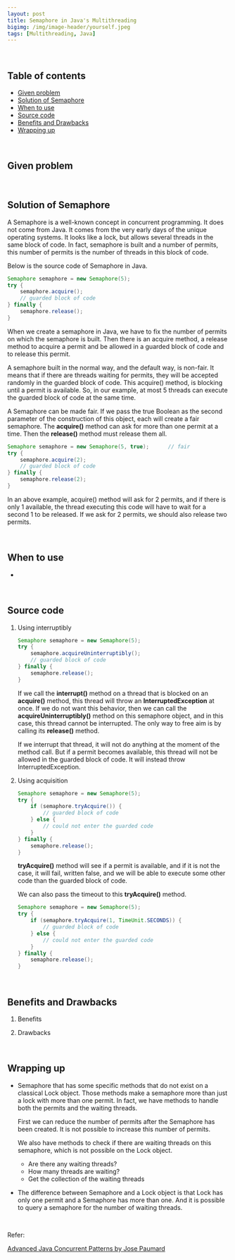 ```yaml
---
layout: post
title: Semaphore in Java's Multithreading
bigimg: /img/image-header/yourself.jpeg
tags: [Multithreading, Java]
---
```





<br>

## Table of contents
- [Given problem](#given-problem)
- [Solution of Semaphore](#solution-of-semaphore)
- [When to use](#when-to-use)
- [Source code](#source-code)
- [Benefits and Drawbacks](#benefits-and-drawbacks)
- [Wrapping up](#wrapping-up)


<br>

## Given problem






<br>

## Solution of Semaphore

A Semaphore is a well-known concept in concurrent programming. It does not come from Java. It comes from the very early days of the unique operating systems. It looks like a lock, but allows several threads in the same block of code. In fact, semaphore is built and a number of permits, this number of permits is the number of threads in this block of code.

Below is the source code of Semaphore in Java.

```java
Semaphore semaphore = new Semaphore(5);
try {
    semaphore.acquire();
    // guarded block of code
} finally {
    semaphore.release();
}
```

When we create a semaphore in Java, we have to fix the number of permits on which the semaphore is built. Then there is an acquire method, a release method to acquire a permit and be allowed in a guarded block of code and to release this permit.

A semaphore built in the normal way, and the default way, is non-fair. It means that if there are threads waiting for permits, they will be accepted randomly in the guarded block of code. This acquire() method, is blocking until a permit is available. So, in our example, at most 5 threads can execute the guarded block of code at the same time.

A Semaphore can be made fair. If we pass the true Boolean as the second parameter of the construction of this object, each will create a fair semaphore. The **acquire()** method can ask for more than one permit at a time. Then the **release()** method must release them all.

```java
Semaphore semaphore = new Semaphore(5, true);      // fair
try {
    semaphore.acquire(2);
    // guarded block of code
} finally {
    semaphore.release(2);
}
```

In an above example, acquire() method will ask for 2 permits, and if there is only 1 available, the thread executing this code will have to wait for a second 1 to be released. If we ask for 2 permits, we should also release two permits.

<br>

## When to use

- 



<br>

## Source code

1. Using interruptibly

    ```java
    Semaphore semaphore = new Semaphore(5);
    try {
        semaphore.acquireUninterruptibly();
        // guarded block of code
    } finally {
        semaphore.release();
    }
    ```

    If we call the **interrupt()** method on a thread that is blocked on an **acquire()** method, this thread will throw an **InterruptedException** at once. If we do not want this behavior, then we can call the **acquireUninterruptibly()** method on this semaphore object, and in this case, this thread cannot be interrupted. The only way to free aim is by calling its **release()** method.

    If we interrupt that thread, it will not do anything at the moment of the method call. But if a permit becomes available, this thread will not be allowed in the guarded block of code. It will instead throw InterruptedException.

2. Using acquisition

    ```java
    Semaphore semaphore = new Semaphore(5);
    try {
        if (semaphore.tryAcquire()) {
            // guarded block of code
        } else {
            // could not enter the guarded code
        }
    } finally {
        semaphore.release();
    }
    ```

    **tryAcquire()** method will see if a permit is available, and if it is not the case, it will fail, written false, and we will be able to execute some other code than the guarded block of code. 

    We can also pass the timeout to this **tryAcquire()** method.

    ```java
    Semaphore semaphore = new Semaphore(5);
    try {
        if (semaphore.tryAcquire(1, TimeUnit.SECONDS)) {
            // guarded block of code
        } else {
            // could not enter the guarded code
        }
    } finally {
        semaphore.release();
    }
    ```

<br>

## Benefits and Drawbacks

1. Benefits



2. Drawbacks




<br>

## Wrapping up

- Semaphore that has some specific methods that do not exist on a classical Lock object. Those methods make a semaphore more than just a lock with more than one permit. In fact, we have methods to handle both the permits and the waiting threads.

    First we can reduce the number of permits after the Semaphore has been created. It is not possible to increase this number of permits.

    We also have methods to check if there are waiting threads on this semaphore, which is not possible on the Lock object.
    - Are there any waiting threads?
    - How many threads are waiting?
    - Get the collection of the waiting threads

- The difference between Semaphore and a Lock object is that Lock has only one permit and a Semaphore has more than one. And it is possible to query a semaphore for the number of waiting threads.

<br>

Refer:

[Advanced Java Concurrent Patterns by Jose Paumard](https://app.pluralsight.com/library/courses/java-concurrent-patterns-advanced/table-of-contents)